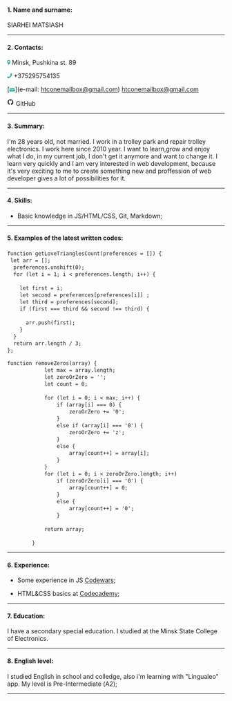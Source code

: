 

#### 1. Name and surname:

SIARHEI MATSIASH

***
#### 2. Contacts:
[![](location.png)](https://www.google.com/maps/place/%D0%BF%D1%80%D0%BE%D1%81%D0%BF%D0%B5%D0%BA%D1%82+%D0%9F%D1%83%D1%88%D0%BA%D0%B8%D0%BD%D0%B0+89,+%D0%9C%D0%B8%D0%BD%D1%81%D0%BA/data=!4m2!3m1!1s0x46dbc56b5bf91755:0x8337ee042e441293?ved=2ahUKEwjdtZrumubgAhUSMewKHS1qAxUQ8gEwAHoECAAQAQ) Minsk, Pushkina st. 89

[![](phone.png)](tel:+375295754135) +375295754135

[![](mail.png)](e-mail: htconemailbox@gmail.com) htconemailbox@gmail.com

[![](git.png)](https://github.com/MSV1990) GitHub


***

#### 3. Summary:

I'm 28 years old, not married. I work in a trolley park and repair trolley electronics.
I work here since 2010 year.
I want to learn,grow and enjoy what I do, in my current job, I don't get it anymore and want to change it.
I learn very quickly and I am very interested in web development, because it's very exciting to me to create something new and proffession of web developer gives a lot of possibilities for it.

***


#### 4. Skills:

* Basic knowledge in JS/HTML/CSS, Git, Markdown;

***

#### 5. Examples of the latest written codes:
```
function getLoveTrianglesCount(preferences = []) {
 let arr = [];
  preferences.unshift(0);
  for (let i = 1; i < preferences.length; i++) {
   
    let first = i;
    let second = preferences[preferences[i]] ;
    let third = preferences[second];
    if (first === third && second !== third) {
 
      arr.push(first);
    }
  }
  return arr.length / 3;
};
```
```
function removeZeros(array) {
            let max = array.length;
            let zeroOrZero = '';
            let count = 0;

            for (let i = 0; i < max; i++) {
                if (array[i] === 0) {
                    zeroOrZero += '0';
                }
                else if (array[i] === '0') {
                    zeroOrZero += 'z';
                }
                else {
                    array[count++] = array[i];
                }
            }
            for (let i = 0; i < zeroOrZero.length; i++)
                if (zeroOrZero[i] === '0') {
                    array[count++] = 0;
                }
                else {
                    array[count++] = '0';
                }

            return array;
        
        }
```

***

#### 6. Experience:

* Some experience in JS [Codewars](https://www.codewars.com/users/MSV1990);

* HTML&CSS basics at [Codecademy](https://www.codecademy.com/MSV1990);

***

#### 7. Education:
I have a secondary special education. I studied at the Minsk State College of Electronics.

***

#### 8. English level:

I studied English in school and colledge, also i'm learning with "Lingualeo" app.
My level is Pre-Intermediate (А2);

***